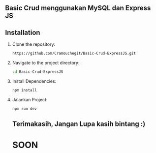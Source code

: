 ## Basic Crud menggunakan MySQL dan Express JS

## Installation

1. Clone the repository:

    ```bash
    https://github.com/Cramouchegit/Basic-Crud-ExpressJS.git
    ```

2. Navigate to the project directory:

    ```bash
    cd Basic-Crud-ExpressJS
    ```

3. Install Dependencies:

    ```bash
    npm install
    ```
4. Jalankan Project:

    ```bash
    npm run dev
    ```

    ## Terimakasih, Jangan Lupa kasih bintang :)

   <h1>SOON</h1>

